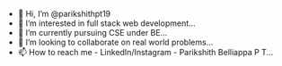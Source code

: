- 👋 Hi, I’m @parikshithpt19
- 👀 I’m interested in full stack web development...
- 🌱 I’m currently pursuing CSE under BE...
- 💞️ I’m looking to collaborate on real world problems...
- 📫 How to reach me - LinkedIn/Instagram - Parikshith Belliappa P T...

<!---
parikshithpt19/parikshithpt19 is a ✨ special ✨ repository because its `README.md` (this file) appears on your GitHub profile.
You can click the Preview link to take a look at your changes.
--->
